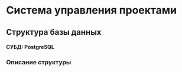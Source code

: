 # Система управления проектами
## Структура базы данных
#### СУБД: PostgreSQL
### Описание структуры
